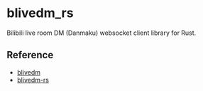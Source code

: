 # blivedm_rs

Bilibili live room DM (Danmaku) websocket client library for Rust.

## Reference

- [blivedm](https://github.com/xfgryujk/blivedm)
- [blivedm-rs](https://github.com/yanglul/blivedm_rs)
